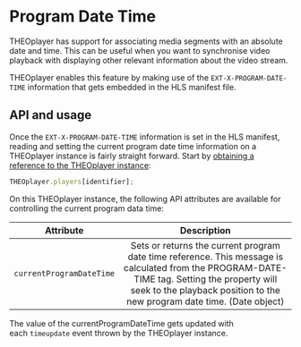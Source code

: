 # Program Date Time

THEOplayer has support for associating media segments with an absolute date and time. This can be useful when you want to synchronise video playback with displaying other relevant information about the video stream.

THEOplayer enables this feature by making use of the `EXT-X-PROGRAM-DATE-TIME` information that gets embedded in the HLS manifest file.

## API and usage

Once the `EXT-X-PROGRAM-DATE-TIME` information is set in the HLS manifest, reading and setting the current program date time information on a THEOplayer instance is fairly straight forward. Start by [obtaining a reference to the THEOplayer instance](../../getting-started/01-sdks/01-web/00-getting-started.md):

```js
THEOplayer.players[identifier];
```

On this THEOplayer instance, the following API attributes are available for controlling the current program data time:

| Attribute | Description |
| :-------: | :---------: |
| `currentProgramDateTime` | Sets or returns the current program date time reference. This message is calculated from the PROGRAM-DATE-TIME tag. Setting the property will seek to the playback position to the new program date time. (Date object) |

The value of the currentProgramDateTime gets updated with each `timeupdate` event thrown by the THEOplayer instance.
